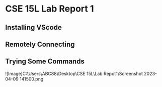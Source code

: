 # CSE 15L Lab Report 1

## Installing VScode

## Remotely Connecting

## Trying Some Commands

![Image]C:\Users\ABC88\Desktop\CSE 15L\Lab Repot1\Screenshot 2023-04-09 141500.png
